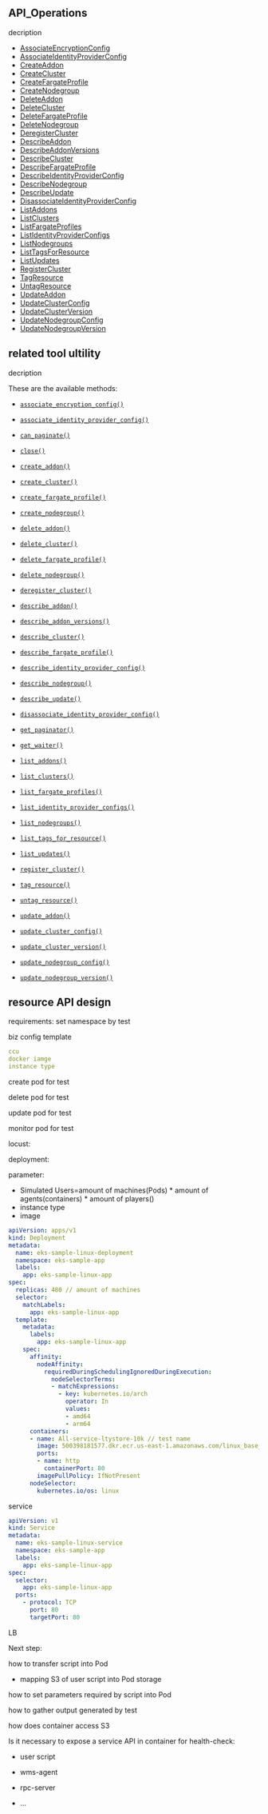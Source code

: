## API_Operations

decription

- [AssociateEncryptionConfig](https://docs.aws.amazon.com/eks/latest/APIReference/API_AssociateEncryptionConfig.html)
- [AssociateIdentityProviderConfig](https://docs.aws.amazon.com/eks/latest/APIReference/API_AssociateIdentityProviderConfig.html)
- [CreateAddon](https://docs.aws.amazon.com/eks/latest/APIReference/API_CreateAddon.html)
- [CreateCluster](https://docs.aws.amazon.com/eks/latest/APIReference/API_CreateCluster.html)
- [CreateFargateProfile](https://docs.aws.amazon.com/eks/latest/APIReference/API_CreateFargateProfile.html)
- [CreateNodegroup](https://docs.aws.amazon.com/eks/latest/APIReference/API_CreateNodegroup.html)
- [DeleteAddon](https://docs.aws.amazon.com/eks/latest/APIReference/API_DeleteAddon.html)
- [DeleteCluster](https://docs.aws.amazon.com/eks/latest/APIReference/API_DeleteCluster.html)
- [DeleteFargateProfile](https://docs.aws.amazon.com/eks/latest/APIReference/API_DeleteFargateProfile.html)
- [DeleteNodegroup](https://docs.aws.amazon.com/eks/latest/APIReference/API_DeleteNodegroup.html)
- [DeregisterCluster](https://docs.aws.amazon.com/eks/latest/APIReference/API_DeregisterCluster.html)
- [DescribeAddon](https://docs.aws.amazon.com/eks/latest/APIReference/API_DescribeAddon.html)
- [DescribeAddonVersions](https://docs.aws.amazon.com/eks/latest/APIReference/API_DescribeAddonVersions.html)
- [DescribeCluster](https://docs.aws.amazon.com/eks/latest/APIReference/API_DescribeCluster.html)
- [DescribeFargateProfile](https://docs.aws.amazon.com/eks/latest/APIReference/API_DescribeFargateProfile.html)
- [DescribeIdentityProviderConfig](https://docs.aws.amazon.com/eks/latest/APIReference/API_DescribeIdentityProviderConfig.html)
- [DescribeNodegroup](https://docs.aws.amazon.com/eks/latest/APIReference/API_DescribeNodegroup.html)
- [DescribeUpdate](https://docs.aws.amazon.com/eks/latest/APIReference/API_DescribeUpdate.html)
- [DisassociateIdentityProviderConfig](https://docs.aws.amazon.com/eks/latest/APIReference/API_DisassociateIdentityProviderConfig.html)
- [ListAddons](https://docs.aws.amazon.com/eks/latest/APIReference/API_ListAddons.html)
- [ListClusters](https://docs.aws.amazon.com/eks/latest/APIReference/API_ListClusters.html)
- [ListFargateProfiles](https://docs.aws.amazon.com/eks/latest/APIReference/API_ListFargateProfiles.html)
- [ListIdentityProviderConfigs](https://docs.aws.amazon.com/eks/latest/APIReference/API_ListIdentityProviderConfigs.html)
- [ListNodegroups](https://docs.aws.amazon.com/eks/latest/APIReference/API_ListNodegroups.html)
- [ListTagsForResource](https://docs.aws.amazon.com/eks/latest/APIReference/API_ListTagsForResource.html)
- [ListUpdates](https://docs.aws.amazon.com/eks/latest/APIReference/API_ListUpdates.html)
- [RegisterCluster](https://docs.aws.amazon.com/eks/latest/APIReference/API_RegisterCluster.html)
- [TagResource](https://docs.aws.amazon.com/eks/latest/APIReference/API_TagResource.html)
- [UntagResource](https://docs.aws.amazon.com/eks/latest/APIReference/API_UntagResource.html)
- [UpdateAddon](https://docs.aws.amazon.com/eks/latest/APIReference/API_UpdateAddon.html)
- [UpdateClusterConfig](https://docs.aws.amazon.com/eks/latest/APIReference/API_UpdateClusterConfig.html)
- [UpdateClusterVersion](https://docs.aws.amazon.com/eks/latest/APIReference/API_UpdateClusterVersion.html)
- [UpdateNodegroupConfig](https://docs.aws.amazon.com/eks/latest/APIReference/API_UpdateNodegroupConfig.html)
- [UpdateNodegroupVersion](https://docs.aws.amazon.com/eks/latest/APIReference/API_UpdateNodegroupVersion.html)



## related tool ultility

decription

These are the available methods:

- [`associate_encryption_config()`](https://boto3.amazonaws.com/v1/documentation/api/latest/reference/services/eks.html#EKS.Client.associate_encryption_config)

- [`associate_identity_provider_config()`](https://boto3.amazonaws.com/v1/documentation/api/latest/reference/services/eks.html#EKS.Client.associate_identity_provider_config)

- [`can_paginate()`](https://boto3.amazonaws.com/v1/documentation/api/latest/reference/services/eks.html#EKS.Client.can_paginate)

- [`close()`](https://boto3.amazonaws.com/v1/documentation/api/latest/reference/services/eks.html#EKS.Client.close)

- [`create_addon()`](https://boto3.amazonaws.com/v1/documentation/api/latest/reference/services/eks.html#EKS.Client.create_addon)

- [`create_cluster()`](https://boto3.amazonaws.com/v1/documentation/api/latest/reference/services/eks.html#EKS.Client.create_cluster)

- [`create_fargate_profile()`](https://boto3.amazonaws.com/v1/documentation/api/latest/reference/services/eks.html#EKS.Client.create_fargate_profile)

- [`create_nodegroup()`](https://boto3.amazonaws.com/v1/documentation/api/latest/reference/services/eks.html#EKS.Client.create_nodegroup)

- [`delete_addon()`](https://boto3.amazonaws.com/v1/documentation/api/latest/reference/services/eks.html#EKS.Client.delete_addon)

- [`delete_cluster()`](https://boto3.amazonaws.com/v1/documentation/api/latest/reference/services/eks.html#EKS.Client.delete_cluster)

- [`delete_fargate_profile()`](https://boto3.amazonaws.com/v1/documentation/api/latest/reference/services/eks.html#EKS.Client.delete_fargate_profile)

- [`delete_nodegroup()`](https://boto3.amazonaws.com/v1/documentation/api/latest/reference/services/eks.html#EKS.Client.delete_nodegroup)

- [`deregister_cluster()`](https://boto3.amazonaws.com/v1/documentation/api/latest/reference/services/eks.html#EKS.Client.deregister_cluster)

- [`describe_addon()`](https://boto3.amazonaws.com/v1/documentation/api/latest/reference/services/eks.html#EKS.Client.describe_addon)

- [`describe_addon_versions()`](https://boto3.amazonaws.com/v1/documentation/api/latest/reference/services/eks.html#EKS.Client.describe_addon_versions)

- [`describe_cluster()`](https://boto3.amazonaws.com/v1/documentation/api/latest/reference/services/eks.html#EKS.Client.describe_cluster)

- [`describe_fargate_profile()`](https://boto3.amazonaws.com/v1/documentation/api/latest/reference/services/eks.html#EKS.Client.describe_fargate_profile)

- [`describe_identity_provider_config()`](https://boto3.amazonaws.com/v1/documentation/api/latest/reference/services/eks.html#EKS.Client.describe_identity_provider_config)

- [`describe_nodegroup()`](https://boto3.amazonaws.com/v1/documentation/api/latest/reference/services/eks.html#EKS.Client.describe_nodegroup)

- [`describe_update()`](https://boto3.amazonaws.com/v1/documentation/api/latest/reference/services/eks.html#EKS.Client.describe_update)

- [`disassociate_identity_provider_config()`](https://boto3.amazonaws.com/v1/documentation/api/latest/reference/services/eks.html#EKS.Client.disassociate_identity_provider_config)

- [`get_paginator()`](https://boto3.amazonaws.com/v1/documentation/api/latest/reference/services/eks.html#EKS.Client.get_paginator)

- [`get_waiter()`](https://boto3.amazonaws.com/v1/documentation/api/latest/reference/services/eks.html#EKS.Client.get_waiter)

- [`list_addons()`](https://boto3.amazonaws.com/v1/documentation/api/latest/reference/services/eks.html#EKS.Client.list_addons)

- [`list_clusters()`](https://boto3.amazonaws.com/v1/documentation/api/latest/reference/services/eks.html#EKS.Client.list_clusters)

- [`list_fargate_profiles()`](https://boto3.amazonaws.com/v1/documentation/api/latest/reference/services/eks.html#EKS.Client.list_fargate_profiles)

- [`list_identity_provider_configs()`](https://boto3.amazonaws.com/v1/documentation/api/latest/reference/services/eks.html#EKS.Client.list_identity_provider_configs)

- [`list_nodegroups()`](https://boto3.amazonaws.com/v1/documentation/api/latest/reference/services/eks.html#EKS.Client.list_nodegroups)

- [`list_tags_for_resource()`](https://boto3.amazonaws.com/v1/documentation/api/latest/reference/services/eks.html#EKS.Client.list_tags_for_resource)

- [`list_updates()`](https://boto3.amazonaws.com/v1/documentation/api/latest/reference/services/eks.html#EKS.Client.list_updates)

- [`register_cluster()`](https://boto3.amazonaws.com/v1/documentation/api/latest/reference/services/eks.html#EKS.Client.register_cluster)

- [`tag_resource()`](https://boto3.amazonaws.com/v1/documentation/api/latest/reference/services/eks.html#EKS.Client.tag_resource)

- [`untag_resource()`](https://boto3.amazonaws.com/v1/documentation/api/latest/reference/services/eks.html#EKS.Client.untag_resource)

- [`update_addon()`](https://boto3.amazonaws.com/v1/documentation/api/latest/reference/services/eks.html#EKS.Client.update_addon)

- [`update_cluster_config()`](https://boto3.amazonaws.com/v1/documentation/api/latest/reference/services/eks.html#EKS.Client.update_cluster_config)

- [`update_cluster_version()`](https://boto3.amazonaws.com/v1/documentation/api/latest/reference/services/eks.html#EKS.Client.update_cluster_version)

- [`update_nodegroup_config()`](https://boto3.amazonaws.com/v1/documentation/api/latest/reference/services/eks.html#EKS.Client.update_nodegroup_config)

- [`update_nodegroup_version()`](https://boto3.amazonaws.com/v1/documentation/api/latest/reference/services/eks.html#EKS.Client.update_nodegroup_version)

  

## 



## resource API design

requirements: set namespace by test

biz config template

```yaml
ccu
docker iamge
instance type

```



create pod for test

delete pod for test

update pod for test

monitor pod for test



locust:

deployment:

parameter:

- Simulated Users=amount of machines(Pods) * amount of agents(containers) * amount of players()
- instance type
- image

```yaml
apiVersion: apps/v1
kind: Deployment
metadata:
  name: eks-sample-linux-deployment
  namespace: eks-sample-app
  labels:
    app: eks-sample-linux-app
spec:
  replicas: 480 // amount of machines
  selector:
    matchLabels:
      app: eks-sample-linux-app
  template:
    metadata:
      labels:
        app: eks-sample-linux-app
    spec:
      affinity:
        nodeAffinity:
          requiredDuringSchedulingIgnoredDuringExecution:
            nodeSelectorTerms:
            - matchExpressions:
              - key: kubernetes.io/arch
                operator: In
                values:
                - amd64
                - arm64
      containers:
      - name: All-service-ltystore-10k // test name
        image: 500398181577.dkr.ecr.us-east-1.amazonaws.com/linux_base_image:v0.0.2 //
        ports:
        - name: http
          containerPort: 80
        imagePullPolicy: IfNotPresent
      nodeSelector:
        kubernetes.io/os: linux
```

service

```yaml
apiVersion: v1
kind: Service
metadata:
  name: eks-sample-linux-service
  namespace: eks-sample-app
  labels:
    app: eks-sample-linux-app
spec:
  selector:
    app: eks-sample-linux-app
  ports:
    - protocol: TCP
      port: 80
      targetPort: 80
```

LB





Next step:



how to transfer script into Pod

- mapping S3 of user script into Pod storage

how to set parameters required by script into Pod

how to gather output generated by test

how does container access S3



Is it necessary to expose a service API in container for health-check:

- user script

- wms-agent

- rpc-server

- ...